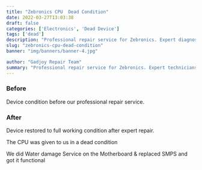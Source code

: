 ```yaml
---
title: "Zebronics CPU  Dead Condition"
date: 2022-03-27T13:03:38
draft: false
categories: ['Electronics', 'Dead Device']
tags: ['dead']
description: "Professional repair service for Zebronics. Expert diagnosis and quality repairs in Bangalore."
slug: "zebronics-cpu-dead-condition"
banner: "img/banners/banner-4.jpg"

author: "Gadjoy Repair Team"
summary: "Professional repair service for Zebronics. Expert technicians, quality parts, warranty included."
---
```


### Before

Device condition before our professional repair service.

### After

Device restored to full working condition after expert repair.

The CPU was given to us in a dead condition

We did Water damage Service on the Motherboard & replaced SMPS and got it functional